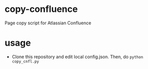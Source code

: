 # copy-confluence
Page copy script for Atlassian Confluence

# usage
 - Clone this repository and edit local config.json. Then, do `python copy_cnfl.py`
  
